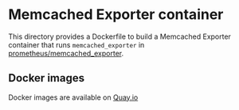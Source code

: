 # Memcached Exporter container

This directory provides a Dockerfile to build a Memcached Exporter container
that runs `memcached_exporter` in [prometheus/memcached_exporter](https://github.com/prometheus/memcached_exporter).

## Docker images

Docker images are available on [Quay.io](https://quay.io/repository/cybozu/memcached_exporter)
